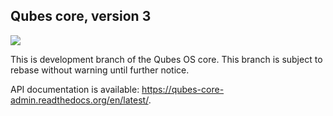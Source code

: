 Qubes core, version 3
---------------------

<img src="https://readthedocs.org/projects/qubes-core-admin/badge/?version=latest">

This is development branch of the Qubes OS core. This branch is subject to
rebase without warning until further notice.

API documentation is available: https://qubes-core-admin.readthedocs.org/en/latest/.
